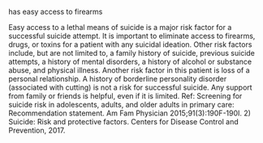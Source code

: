 has easy access to firearms

Easy access to a lethal means of suicide is a major risk factor for a successful suicide attempt. It is
important to eliminate access to firearms, drugs, or toxins for a patient with any suicidal ideation. Other
risk factors include, but are not limited to, a family history of suicide, previous suicide attempts, a history
of mental disorders, a history of alcohol or substance abuse, and physical illness. Another risk factor in
this patient is loss of a personal relationship. A history of borderline personality disorder (associated with
cutting) is not a risk for successful suicide. Any support from family or friends is helpful, even if it is
limited.
Ref: Screening for suicide risk in adolescents, adults, and older adults in primary care: Recommendation statement. Am Fam
Physician 2015;91(3):190F-190I. 2) Suicide: Risk and protective factors. Centers for Disease Control and Prevention,
2017.